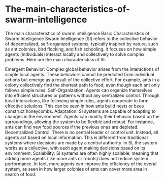 # The-main-characteristics-of-swarm-intelligence
The main characteristics of swarm intelligence
Basic Characteristics of Swarm Intelligence
Swarm Intelligence (SI) refers to the collective behavior of decentralized, self-organized systems, typically inspired by nature, such as ant colonies, bird flocking, and fish schooling. It focuses on how simple agents (individuals) interact locally and collectively to solve complex problems. Here are the main characteristics of SI:

Emergent Behavior:
Complex global behavior arises from the interactions of simple local agents. These behaviors cannot be predicted from individual actions but emerge as a result of the collective effort. For example, ants in a colony collectively find the shortest path to food, even though each ant only follows simple rules.
Self-Organization:
Agents can organize themselves into efficient structures or patterns without any centralized control. Through local interactions, like following simple rules, agents cooperate to form effective solutions. This can be seen in how ants build nests or bees construct honeycombs.
Adaptation:
SI systems are capable of adapting to changes in the environment. Agents can modify their behavior based on the surroundings, allowing the system to be flexible and robust. For instance, ants can find new food sources if the previous ones are depleted.
Decentralized Control:
There is no central leader or control unit. Instead, all agents act based on local information. This is different from traditional systems where decisions are made by a central authority. In SI, the system works as a collective, with each agent making decisions based on its environment.
Scalability:
SI systems are often highly scalable, meaning that adding more agents (like more ants or robots) does not reduce system performance. In fact, more agents can improve the efficiency of the overall system, as seen in how larger colonies of ants can cover more area in search of food.
